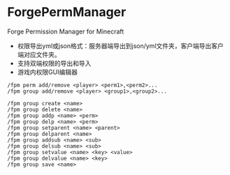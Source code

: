 # ForgePermManager
Forge Permission Manager for Minecraft

- 权限导出yml或json格式：服务器端导出到json/yml文件夹，客户端导出客户端对应文件夹。
- 支持双端权限的导出和导入
- 游戏内权限GUI编辑器

```
/fpm perm add/remove <player> <perm1>,<perm2>...
/fpm group add/remove <player> <group1>,<group2>...

/fpm group create <name>
/fpm group delete <name>
/fpm group addp <name> <perm>
/fpm group delp <name> <perm>
/fpm group setparent <name> <parent>
/fpm group delparent <name>
/fpm group addsub <name> <sub>
/fpm group delsub <name> <sub>
/fpm group setvalue <name> <key> <value>
/fpm group delvalue <name> <key>
/fpm group save <name>
```